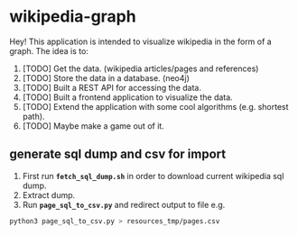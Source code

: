 # wikipedia-graph
Hey! This application is intended to visualize wikipedia in the form of a graph.
The idea is to:
1. [TODO] Get the data. (wikipedia articles/pages and references)
2. [TODO] Store the data in a database. (neo4j)
3. [TODO] Built a REST API for accessing the data.
4. [TODO] Built a frontend application to visualize the data.
5. [TODO] Extend the application with some cool algorithms (e.g. shortest path).
6. [TODO] Maybe make a game out of it.

## generate sql dump and csv for import
1. First run **`fetch_sql_dump.sh`**  in order to download current wikipedia sql dump.
2. Extract dump.
3. Run **`page_sql_to_csv.py`** and redirect output to file e.g. 
```bash
python3 page_sql_to_csv.py > resources_tmp/pages.csv
```                          
